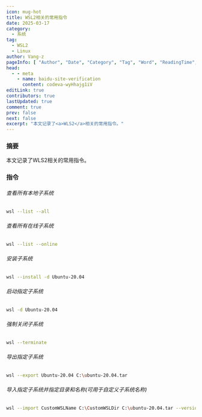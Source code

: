 ```yaml
---
icon: mug-hot
title: WSL2相关的常用指令
date: 2025-03-17
category:
  - 系统
tag:
  - WSL2
  - Linux
author: Vang-z
pageInfo: [ "Author", "Date", "Category", "Tag", "Word", "ReadingTime", "PageView" ]
head:
  - - meta
    - name: baidu-site-verification
      content: codeva-wyHhajg1iV
editLink: true
contributors: true
lastUpdated: true
comment: true
prev: false
next: false
excerpt: "本文记录了<a>WLS2</a>相关的常用指令。"
---
```



### 摘要

本文记录了<a>WLS2</a>相关的常用指令。


### 指令

###### 查看所有本地子系统
```bash
wsl --list --all
```

###### 查看所有在线子系统
```bash
wsl --list --online
```

###### 安装子系统
```bash
wsl --install -d Ubuntu-20.04
```

###### 启动指定子系统
```bash
wsl -d Ubuntu-20.04
```

###### 强制关闭子系统
```bash
wsl --terminate
```

###### 导出指定子系统
```bash
wsl --export Ubuntu-20.04 C:\ubuntu-20.04.tar
```

###### 导入指定子系统并指定目录和名称(可用于自定义子系统名称)
```bash
wsl --import CustomWSLName C:\CustomWSLDir C:\ubuntu-20.04.tar --version 2
```

<Sponsor />
